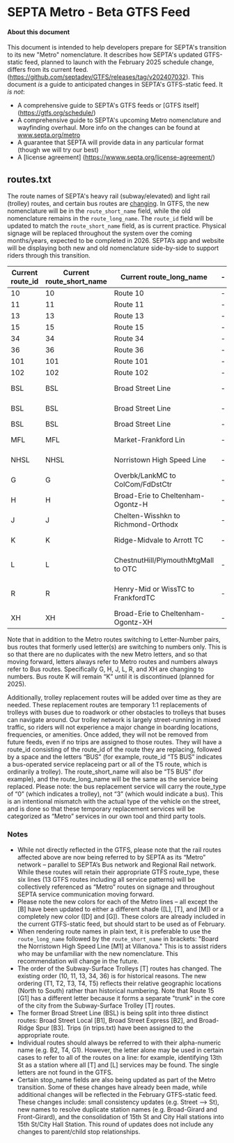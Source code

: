 # SEPTA Metro - Beta GTFS Feed 

#### About this document   

This document is intended to help developers prepare for SEPTA's transition to its new "Metro" nomenclature. It describes how SEPTA's updated GTFS-static feed, planned to launch with the February 2025 schedule change, differs from its current feed. (https://github.com/septadev/GTFS/releases/tag/v202407032). This document *is* a guide to anticipated changes in SEPTA's GTFS-static feed. It *is not*: 

- A comprehensive guide to SEPTA's GTFS feeds or [GTFS itself] (https://gtfs.org/schedule/) 
- A comprehensive guide to SEPTA's upcoming Metro nomenclature and wayfinding overhaul. More info on the changes can be found at www.septa.org/metro 
- A guarantee that SEPTA will provide data in any particular format (though we will try our best) 
- A [license agreement] (https://wwww.septa.org/license-agreement/)  

## routes.txt 

The route names of SEPTA's heavy rail (subway/elevated) and light rail (trolley) routes, and certain bus routes are [changing](https://wwww.septa.org/metro/letters-colors-symbols/). In GTFS, the new nomenclature will be in the `route_short_name` field, while the old nomenclature remains in the `route_long_name`. The `route_id` field will be updated to match the `route_short_name` field, as is current practice. Physical signage will be replaced throughout the system over the coming months/years, expected to be completed in 2026. SEPTA’s app and website will be displaying both new and old nomenclature side-by-side to support riders through this transition. 

| Current route_id | Current route_short_name | Current route_long_name             | - | New route_id | New route_short_name | New route_long_name                 | 
| ---------------- | ------------------------ | ----------------------------------- | - | ------------ | -------------------- | ----------------------------------- |
| 10               | 10                       | Route 10                            | - | T1           | T1                   | Route 10                            |  
| 11               | 11                       | Route 11                            | - | T4           | T4                   | Route 11                            | 
| 13               | 13                       | Route 13                            | - | T3           | T3                   | Route 13                            | 
| 15               | 15                       | Route 15                            | - | G1           | G1                   | Route 15                            | 
| 34               | 34                       | Route 34                            | - | T2           | T2                   | Route 34                            | 
| 36               | 36                       | Route 36                            | - | T5           | T5                   | Route 36                            | 
| 101              | 101                      | Route 101                           | - | D1           | D1                   | Route 101                           |
| 102              | 102                      | Route 102                           | - | D2           | D2                   | Route 102                           |
| BSL              | BSL                      | Broad Street Line                   | - | B1           | B1                   | Broad Street Line Local             |
| BSL              | BSL                      | Broad Street Line                   | - | B2           | B2                   | Broad Street Line Express           |
| BSL              | BSL                      | Broad Street Line                   | - | B3           | B3                   | Broad-Ridge Spur                    |
| MFL              | MFL                      | Market-Frankford Lin                | - | L1           | L1                   | Market-Frankford Line               |
| NHSL             | NHSL                     | Norristown High Speed Line          | - | B1           | B1                   | Broad Street Line Local             |
| G                | G                        | Overbk/LankMC to ColCom/FdDstCtr    | - | 63           | 63                   | G - Lanknau/Overbrk to ColCom/FdCtr |
| H                | H                        | Broad-Erie to Cheltenham-Ogontz-H   | - | 71           | 71                   | H - Broad-Erie to Cheltenham-Ogontz |
| J                | J                        | Chelten-Wisshkn to Richmond-Orthodx | - | 41           | 41                   | J - Cheltn-Wsshkn to Richmnd-Orthdx |
| K                | K                        | Ridge-Midvale to Arrott TC          | - | K            | K                    | Ridge-Midvale to Arrott TC          |
| L                | L                        | ChestnutHill/PlymouthMtgMall to OTC | - | 51           | 51                   | L - PlymthMtg/ChestntHl to Olney TC |
| R                | R                        | Henry-Mid or WissTC to FrankfordTC  | - | 82           | 82                   | R - Wissahckn TC/Henry-Midvl to FTC |
| XH               | XH                       | Broad-Erie to Cheltenham-Ogontz-XH  | - | 81           | 81                   | XH - Broad-Erie to Cheltenham-Ogntz |

Note that in addition to the Metro routes switching to Letter-Number pairs, bus routes that formerly used letter(s) are switching to numbers only. This is so that there are no duplicates with the new Metro letters, and so that moving forward, letters always refer to Metro routes and numbers always refer to Bus routes. Specifically G, H, J, L, R, and XH are changing to numbers. Bus route K will remain “K” until it is discontinued (planned for 2025). 

Additionally, trolley replacement routes will be added over time as they are needed. These replacement routes are temporary 1:1 replacements of trolleys with buses due to roadwork or other obstacles to trolleys that buses can navigate around. Our trolley network is largely street-running in mixed traffic, so riders will not experience a major change in boarding locations, frequencies, or amenities. Once added, they will not be removed from future feeds, even if no trips are assigned to those routes. They will have a route_id consisting of the route_id of the route they are replacing, followed by a space and the letters “BUS” (for example, route_id “T5 BUS” indicates a bus-operated service replaceing part or all of the T5 route, which is ordinarily a trolley). The route_short_name will also be “T5 BUS” (for example), and the route_long_name will be the same as the service being replaced. Please note: the bus replacement service will carry the route_type of “0” (which indicates a trolley), not “3” (which would indicate a bus). This is an intentional mismatch with the actual type of the vehicle on the street, and is done so that these temporary replacement services will be categorized as “Metro” services in our own tool and third party tools. 

### Notes 

- While not directly reflected in the GTFS, please note that the rail routes affected above are now being referred to by SEPTA as its “Metro” network – parallel to SEPTA’s Bus network and Regional Rail network. While these routes will retain their appropriate GTFS route_type, these six lines (13 GTFS routes including all service patterns) will be collectively referenced as “Metro” routes on signage and throughout SEPTA service communication moving forward.  
- Please note the new colors for each of the Metro lines – all except the [B] have been updated to either a different shade ([L], [T], and [M]) or a completely new color ([D] and [G]). These colors are already included in the current GTFS-static feed, but should start to be used as of February.  
- When rendering route names in plain text, it is preferable to use the `route_long_name` followed by the `route_short_name` in brackets: "Board the Norristown High Speed Line [M1] at Villanova." This is to assist riders who may be unfamiliar with the new nomenclature. This recommendation will change in the future. 
- The order of the Subway-Surface Trolleys [T] routes has changed. The existing order (10, 11, 13, 34, 36) is for historical reasons. The new ordering (T1, T2, T3, T4, T5) reflects their relative geographic locations (North to South) rather than historical numbering. Note that Route 15 [G1] has a different letter because it forms a separate "trunk" in the core of the city from the Subway-Surface Trolley [T] routes. 
- The former Broad Street Line (BSL) is being split into three distinct routes: Broad Street Local [B1], Broad Street Express [B2], and Broad-Ridge Spur [B3]. Trips (in trips.txt) have been assigned to the appropriate route. 
- Individual routes should always be referred to with their alpha-numeric name (e.g. B2, T4, G1). However, the letter alone may be used in certain cases to refer to all of the routes on a line: for example, identifying 13th St as a station where all [T] and [L] services may be found. The single letters are not found in the GTFS.  
- Certain stop_name fields are also being updated as part of the Metro transition. Some of these changes have already been made, while additional changes will be reflected in the February GTFS-static feed. These changes include: small consistency updates (e.g. Street --> St), new names to resolve duplicate station names (e.g. Broad-Girard and Front-Girard), and the consolidation of 15th St and City Hall stations into 15th St/City Hall Station. This round of updates does not include any changes to parent/child stop relationships.  
